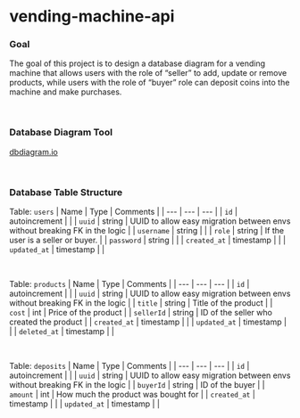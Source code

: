 # vending-machine-api

### Goal
The goal of this project is to design a database diagram for a vending machine that allows users with the role of “seller” to add, update or remove products, while users with the role of “buyer” role can deposit coins into the machine and make purchases. 

<br/>

### Database Diagram Tool
[dbdiagram.io](https://dbdiagram.io/home)

<br/>

### Database Table Structure

Table: `users`
| Name | Type | Comments |
| --- | --- | --- |
| `id` | autoincrement |  |
| `uuid` | string | UUID to allow easy migration between envs without breaking FK in the logic |
| `username` | string |  |
| `role` | string | If the user is a seller or buyer. |
| `password` | string | |
| `created_at` | timestamp |  |
| `updated_at` | timestamp |  |

<br/>

Table: `products`
| Name | Type | Comments |
| --- | --- | --- |
| `id` | autoincrement |  |
| `uuid` | string | UUID to allow easy migration between envs without breaking FK in the logic |
| `title` | string | Title of the product  |
| `cost` | int | Price of the product |
| `sellerId` | string | ID of the seller who created the product |
| `created_at` | timestamp |  |
| `updated_at` | timestamp |  |
| `deleted_at` | timestamp |  |
 
 <br/>

Table: `deposits`
| Name | Type | Comments |
| --- | --- | --- |
| `id` | autoincrement |  |
| `uuid` | string | UUID to allow easy migration between envs without breaking FK in the logic |
| `buyerId` | string | ID of the buyer  |
| `amount` | int | How much the product was bought for |
| `created_at` | timestamp |  |
| `updated_at` | timestamp |  |
